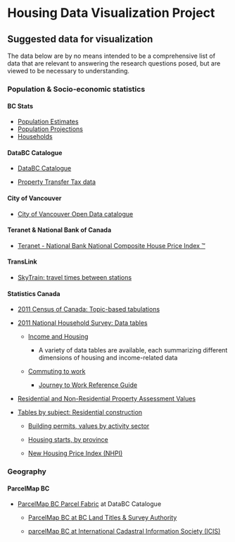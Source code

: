 # Housing Data Visualization Project

## Suggested data for visualization

The data below are by no means intended to be a comprehensive list of data that are relevant to answering the research questions posed, but are viewed to be necessary to understanding.

### Population & Socio-economic statistics

#### BC Stats

- [Population Estimates](http://www.bcstats.gov.bc.ca/StatisticsBySubject/Demography/PopulationEstimates.aspx)
- [Population Projections](http://www.bcstats.gov.bc.ca/StatisticsBySubject/Demography/PopulationProjections.aspx)
- [Households](http://www.bcstats.gov.bc.ca/StatisticsBySubject/Demography/Households.aspx)


#### DataBC Catalogue

- [DataBC Catalogue](https://catalogue.data.gov.bc.ca/dataset?download_audience=Public)

- [Property Transfer Tax data](https://catalogue.data.gov.bc.ca/dataset/property-transfer-tax-data)

#### City of Vancouver 

- [City of Vancouver Open Data catalogue](http://vancouver.ca/your-government/open-data-catalogue.aspx)

#### Teranet & National Bank of Canada

- [Teranet - National Bank National Composite House Price Index ™](http://www.housepriceindex.ca/)

#### TransLink

- [SkyTrain: travel times between stations](http://www.translink.ca/site-info/document-library-result.aspx?id={0F4E7466-A7AB-4D17-8241-D9D01C23EE9A}|{72FCB85B-D728-4710-BF91-C4F8D308107E}|{B11A2FC3-956F-403F-8FCC-2F1F9D44EE1A}&ref={FFCD8EFA-A8B3-47FA-97D3-4523903C5195})

#### Statistics Canada

- [2011 Census of Canada: Topic-based tabulations](http://www12.statcan.gc.ca/census-recensement/2011/dp-pd/tbt-tt/Index-eng.cfm)

- [2011 National Household Survey: Data tables](http://www12.statcan.gc.ca/nhs-enm/2011/dp-pd/dt-td/Index-eng.cfm)

   - [Income and Housing](http://www12.statcan.gc.ca/nhs-enm/2011/dp-pd/dt-td/Lp-eng.cfm?LANG=E&APATH=3&DETAIL=0&DIM=0&FL=A&FREE=0&GC=0&GID=0&GK=0&GRP=0&PID=0&PRID=0&PTYPE=105277&S=0&SHOWALL=0&SUB=0&Temporal=2013&THEME=98&VID=0&VNAMEE=&VNAMEF=)
       - A variety of data tables are available, each summarizing different dimensions of housing and income-related data

   - [Commuting to work](http://www12.statcan.gc.ca/nhs-enm/2011/as-sa/99-012-x/99-012-x2011003_1-eng.cfm)
   
      - [Journey to Work Reference Guide](https://www12.statcan.gc.ca/nhs-enm/2011/ref/guides/99-012-x/99-012-x2011008-eng.cfm)

- [Residential and Non-Residential Property Assessment Values](http://www23.statcan.gc.ca/imdb/p2SV.pl?Function=getSurvey&Id=318595)

- [Tables by subject: Residential construction](http://www.statcan.gc.ca/tables-tableaux/sum-som/l01/ind01/l3_2162_2166-eng.htm?hili_cpis04)

   - [Building permits, values by activity sector](http://www5.statcan.gc.ca/cansim/a26?lang=eng&retrLang=eng&id=0260003&&pattern=&stByVal=1&p1=1&p2=37&tabMode=dataTable&csid=)
   
   - [Housing starts, by province](http://www.statcan.gc.ca/tables-tableaux/sum-som/l01/cst01/manuf05-eng.htm)

   - [New Housing Price Index (NHPI)](http://www.statcan.gc.ca/tables-tableaux/sum-som/l01/cst01/manuf12-eng.htm)


### Geography

#### ParcelMap BC

- [ParcelMap BC Parcel Fabric](https://catalogue.data.gov.bc.ca/pt_BR/dataset/parcelmap-bc-parcel-fabric) at DataBC Catalogue

   - [ParcelMap BC at BC Land Titles & Survey Authority](https://ltsa.ca/online-services/parcelmap-bc)

   - [parcelMap BC at International Cadastral Information Society (ICIS)](http://www.icisociety.ca/parcelmap-bc/parcelmap-bc/)
